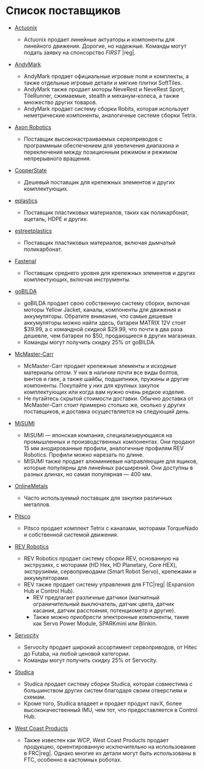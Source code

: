 # Список поставщиков

- [Actuonix](https://www.actuonix.com/)
  - Actuonix продает линейные актуаторы и компоненты для линейного движения. Дорогие, но надежные. Команды могут подать заявку на спонсорство *FIRST* |reg|.

- [AndyMark](https://www.andymark.com)
  - AndyMark продает официальные игровые поля и комплекты, а также отдельные игровые детали и мягкие плитки SoftTiles.
  - AndyMark также продает моторы NeveRest и NeveRest Sport, TileRunner, сжимаемые, stealth и механум-колеса, а также множество других товаров.
  - AndyMark продает систему сборки Robits, которая использует неметрические компоненты, аналогичные системе сборки Tetrix.

- [Axon Robotics](https://axon-robotics.com/)
  - Поставщик высоконастраиваемых сервоприводов с программным обеспечением для увеличения диапазона и переключения между позиционным режимом и режимом непрерывного вращения.

- [CopperState](https://www.copperstate.com/)
  - Дешевый поставщик для крепежных элементов и других комплектующих.

- [eplastics](https://www.eplastics.com/)
  - Поставщик пластиковых материалов, таких как поликарбонат, ацеталь, HDPE и других.

- [estreetplastics](https://www.estreetplastics.com/Default.asp)
  - Поставщик пластиковых материалов, включая дымчатый поликарбонат.

- [Fastenal](https://www.fastenal.com/)
  - Поставщик среднего уровня для крепежных элементов и других комплектующих, включая инструменты.

- [goBILDA](https://www.gobilda.com/)
  - goBILDA продает свою собственную систему сборки, включая моторы Yellow Jacket, каналы, компоненты для движения и аккумуляторы. Обратите внимание, что самые дешевые аккумуляторы можно найти здесь, батареи MATRIX 12V стоят $39.99, а с командной скидкой $29.99, что почти в два раза дешевле, чем батареи по $50, продающиеся в других магазинах.
  - Команды могут получить скидку 25% от goBILDA.

- [McMaster-Carr](https://www.mcmaster.com)
  - McMaster-Carr продает крепежные элементы и исходные материалы оптом. У них в наличии почти все виды болтов, винтов и гаек, а также шайбы, подшипники, пружины и другие компоненты. Покупайте у них для крупных закупок комплектующих или когда вам нужно очень редкое изделие.
  - Не пугайтесь скрытой стоимости доставки. Обычно доставка от McMaster-Carr стоит примерно столько же, сколько у других поставщиков, и доставка осуществляется на следующий день.

- [MiSUMI](https://us.misumi-ec.com/)
  - MiSUMI — японская компания, специализирующаяся на промышленных и производственных компонентах. Они продают 15 мм анодированные профили, аналогичные профилям REV Robotics. Профили можно нарезать по длине.
  - MiSUMI также продает алюминиевые направляющие для ящиков, которые популярны для линейных расширений. Они доступны в разных длинах, но самая популярная — 400 мм.

- [OnlineMetals](https://www.onlinemetals.com/)
  - Часто используемый поставщик для закупки различных металлов.

- [Pitsco](https://www.pitsco.com)
  - Pitsco продает комплект Tetrix с каналами, моторами TorqueNado и собственной системой движения.

- [REV Robotics](https://www.revrobotics.com)
  - REV Robotics продает систему сборки REV, основанную на экструзиях, с моторами (HD Hex, HD Planetary, Core HEX), экструзиями, сервоприводами (Smart Robot Servo), крепежами и аккумуляторами.
  - REV также продает систему управления для FTC|reg| (Expansion Hub и Control Hub).
    - REV предлагает различные датчики (магнитный ограничительный выключатель, датчик цвета, датчик касания, датчик расстояния, потенциометр и другие).
    - Также можно приобрести электронные компоненты, такие как Servo Power Module, SPARKmini или Blinkin.

- [Servocity](https://www.servocity.com/)
  - Servocity продает широкий ассортимент сервоприводов, от Hitec до Futaba, на любой ценовой категории.
  - Команды могут получить скидку 25% от Servocity.

- [Studica](https://www.studica.com/ftc-2)
  - Studica продает систему сборки Studica, которая совместима с большинством других систем благодаря своим отверстиям и схемам.
  - Кроме того, Studica владеет и продает продукт navX, более высококачественный IMU, чем тот, что предоставляется в Control Hub.

- [West Coast Products](https://wcproducts.com/)
  - Также известен как WCP, West Coast Products продает продукцию, ориентированную исключительно на использование в FRC|reg|. Однако многие их детали могут быть использованы в FTC, особенно в кастомных роботах.